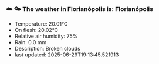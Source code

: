 ### ☁️ 🌤️  The weather in Florianópolis is: Florianópolis

- Temperature: 20.01°C
- On flesh: 20.02°C
- Relative air humidity: 75%
- Rain: 0.0 mm
- Description: Broken clouds
- last updated: 2025-06-29T19:13:45.521913
